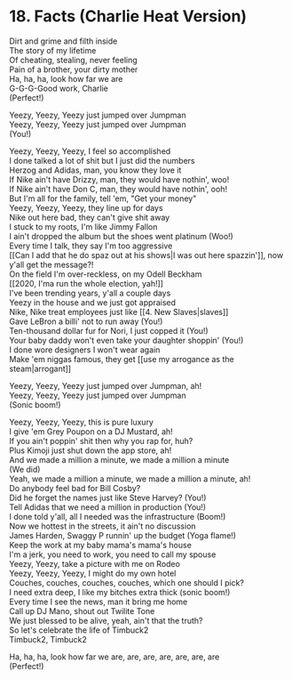 # 18. Facts (Charlie Heat Version)

Dirt and grime and filth inside  
The story of my lifetime  
Of cheating, stealing, never feeling  
Pain of a brother, your dirty mother  
Ha, ha, ha, look how far we are  
G-G-G-Good work, Charlie  
(Perfect!)  

Yeezy, Yeezy, Yeezy just jumped over Jumpman  
Yeezy, Yeezy, Yeezy just jumped over Jumpman  
(You!)  

Yeezy, Yeezy, Yeezy, I feel so accomplished  
I done talked a lot of shit but I just did the numbers  
Herzog and Adidas, man, you know they love it  
If Nike ain't have Drizzy, man, they would have nothin', woo!  
If Nike ain't have Don C, man, they would have nothin', ooh!  
But I'm all for the family, tell 'em, "Get your money"  
Yeezy, Yeezy, Yeezy, they line up for days  
Nike out here bad, they can't give shit away  
I stuck to my roots, I'm like Jimmy Fallon  
I ain't dropped the album but the shoes went platinum (Woo!)  
Every time I talk, they say I'm too aggressive  
[[Can I add that he do spaz out at his shows|I was out here spazzin']], now y'all get the message?!  
On the field I'm over-reckless, on my Odell Beckham  
[[2020, I'ma run the whole election, yah!]]  
I've been trending years, y'all a couple days  
Yeezy in the house and we just got appraised  
Nike, Nike treat employees just like [[4. New Slaves|slaves]]  
Gave LeBron a billi' not to run away (You!)  
Ten-thousand dollar fur for Nori, I just copped it (You!)  
Your baby daddy won't even take your daughter shoppin' (You!)  
I done wore designers I won't wear again  
Make 'em niggas famous, they get [[use my arrogance as the steam|arrogant]]  

Yeezy, Yeezy, Yeezy just jumped over Jumpman, ah!  
Yeezy, Yeezy, Yeezy just jumped over Jumpman  
(Sonic boom!)  

Yeezy, Yeezy, Yeezy, this is pure luxury  
I give 'em Grey Poupon on a DJ Mustard, ah!  
If you ain't poppin' shit then why you rap for, huh?  
Plus Kimoji just shut down the app store, ah!  
And we made a million a minute, we made a million a minute  
(We did)  
Yeah, we made a million a minute, we made a million a minute, ah!  
Do anybody feel bad for Bill Cosby?  
Did he forget the names just like Steve Harvey? (You!)  
Tell Adidas that we need a million in production (You!)  
I done told y'all, all I needed was the infrastructure (Boom!)  
Now we hottest in the streets, it ain't no discussion  
James Harden, Swaggy P runnin' up the budget (Yoga flame!)  
Keep the work at my baby mama's mama's house  
I'm a jerk, you need to work, you need to call my spouse  
Yeezy, Yeezy, take a picture with me on Rodeo  
Yeezy, Yeezy, Yeezy, I might do my own hotel  
Couches, couches, couches, couches, which one should I pick?  
I need extra deep, I like my bitches extra thick (sonic boom!)  
Every time I see the news, man it bring me home  
Call up DJ Mano, shout out Twilite Tone  
We just blessed to be alive, yeah, ain't that the truth?  
So let's celebrate the life of Timbuck2  
Timbuck2, Timbuck2  

Ha, ha, ha, look how far we are, are, are, are, are, are, are  
(Perfect!)
